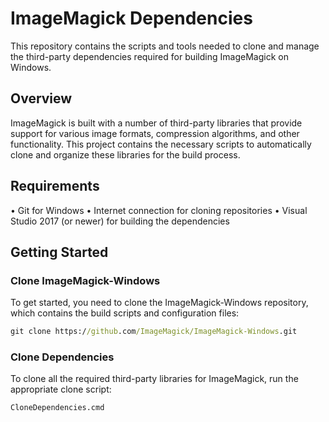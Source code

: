 # ImageMagick Dependencies

This repository contains the scripts and tools needed to clone and manage the third-party dependencies required for building ImageMagick on Windows.

## Overview

ImageMagick is built with a number of third-party libraries that provide support for various image formats, compression algorithms, and other functionality. This project contains the necessary scripts to automatically clone and organize these libraries for the build process.

## Requirements

• Git for Windows
• Internet connection for cloning repositories
• Visual Studio 2017 (or newer) for building the dependencies

## Getting Started

### Clone ImageMagick-Windows

To get started, you need to clone the ImageMagick-Windows repository, which contains the build scripts and configuration files:

```cmd
git clone https://github.com/ImageMagick/ImageMagick-Windows.git
```

### Clone Dependencies

To clone all the required third-party libraries for ImageMagick, run the appropriate clone script:

```cmd
CloneDependencies.cmd
```